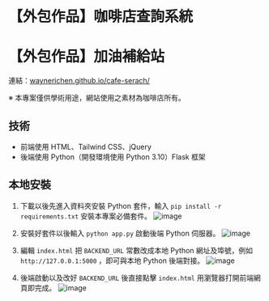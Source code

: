 # 【外包作品】咖啡店查詢系統
# 【外包作品】加油補給站
連結：[waynerichen.github.io/cafe-serach/](https://waynerichen.github.io/cafe-serach/)

※ 本專案僅供學術用途，網站使用之素材為咖啡店所有。

## 技術
* 前端使用 HTML、Tailwind CSS、jQuery
* 後端使用 Python（開發環境使用 Python 3.10）Flask 框架

## 本地安裝
1. 下載以後先進入資料夾安裝 Python 套件，輸入 ``pip install -r requirements.txt`` 安裝本專案必備套件。
![image](https://user-images.githubusercontent.com/84951972/170245503-2850f9fc-644b-499b-9434-754fd8229b54.png)

3. 安裝好套件以後輸入 ``python app.py`` 啟動後端 Python 伺服器。
![image](https://user-images.githubusercontent.com/84951972/170245652-3739c27d-6e44-42cf-8111-c1c17a6dcc3e.png)


5. 編輯 ``index.html`` 把 ``BACKEND_URL`` 常數改成本地 Python 網址及埠號，例如 ``http://127.0.0.1:5000`` ，即可與本地 Python 後端對接。
![image](https://user-images.githubusercontent.com/84951972/170245853-887152ba-c4d0-4326-8991-3f8a49f5b4b9.png)


7. 後端啟動以及改好 ``BACKEND_URL`` 後直接點擊 ``index.html`` 用瀏覽器打開前端網頁即完成。
![image](https://user-images.githubusercontent.com/84951972/170245980-c5e6b691-cd7d-4d74-8468-33fa6e87af39.png)
